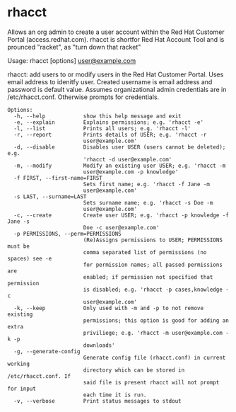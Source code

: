 rhacct
======

Allows an org admin to create a user account within the Red Hat Customer Portal (access.redhat.com). rhacct is shortfor Red Hat Account Tool and is prounced "racket", as "turn down that racket"

Usage: rhacct [options] user@example.com

rhacct: add users to or modify users in the Red Hat Customer Portal. Uses
email address to idenitfy user. Created username is email address and password
is default value. Assumes organizational admin credentials are in
/etc/rhacct.conf. Otherwise prompts for credentials.
```
Options:
  -h, --help            show this help message and exit
  -e, --explain         Explains permissions; e.g. 'rhacct -e'
  -l, --list            Prints all users; e.g. 'rhacct -l'
  -r, --report          Prints details of USER; e.g. 'rhacct -r
                        user@example.com'
  -d, --disable         Disables user USER (users cannot be deleted); e.g.
                        'rhacct -d user@example.com'
  -m, --modify          Modify an existing user USER; e.g. 'rhacct -m
                        user@example.com -p knowledge'
  -f FIRST, --first-name=FIRST
                        Sets first name; e.g. 'rhacct -f Jane -m
                        user@example.com'
  -s LAST, --surname=LAST
                        Sets surname name; e.g. 'rhacct -s Doe -m
                        user@example.com'
  -c, --create          Create user USER; e.g. 'rhacct -p knowledge -f Jane -s
                        Doe -c user@example.com'
  -p PERMISSIONS, --perm=PERMISSIONS
                        (Re)Assigns permissions to USER; PERMISSIONS must be
                        comma separated list of permissions (no spaces) see -e
                        for permission names; all passed permissions are
                        enabled; if permission not specified that permission
                        is disabled; e.g. 'rhacct -p cases,knowledge -c
                        user@example.com'
  -k, --keep            Only used with -m and -p to not remove existing
                        permissions; this option is good for adding an extra
                        priviliege; e.g. 'rhacct -m user@example.com -k -p
                        downloads'
  -g, --generate-config
                        Generate config file (rhacct.conf) in current working
                        directory which can be stored in /etc/rhacct.conf. If
                        said file is present rhacct will not prompt for input
                        each time it is run.
  -v, --verbose         Print status messages to stdout
```
